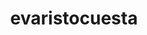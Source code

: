 ---
title: evaristocuesta
github: https://github.com/evaristocuesta
mode: light
transition: 1.7s
score: 92.55
archetype:
- Game
---